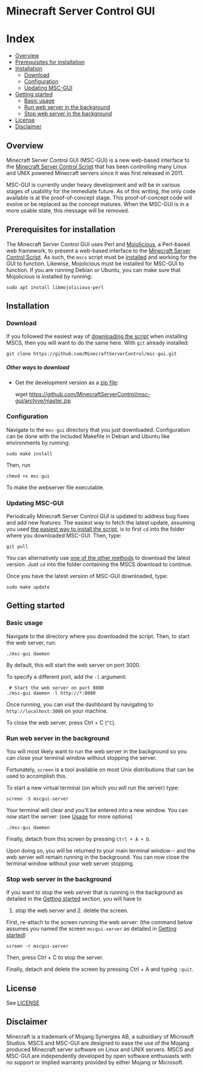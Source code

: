 # Minecraft Server Control GUI

# Index
* [Overview](#overview)
* [Prerequisites for installation](#prerequisites-for-installation)
* [Installation](#installation)
  * [Download](#download)
  * [Configuration](#configuration)
  * [Updating MSC-GUI](#updating-msc-gui)
* [Getting started](#getting-started)
  * [Basic usage](#basic-usage)
  * [Run web server in the background](#run-web-server-in-the-background)
  * [Stop web server in the background](#stop-web-server-in-the-background)
* [License](LICENSE)
* [Disclaimer](#disclaimer)

## Overview
Minecraft Server Control GUI (MSC-GUI) is a new web-based interface to the
[Minecraft Server Control Script](https://github.com/MinecraftServerControl/mscs)
that has been controlling many Linux and UNIX powered Minecraft servers since
it was first released in 2011.

MSC-GUI is currently under heavy development and will be in various stages
of usability for the immediate future.  As of this writing, the only code
available is at the proof-of-concept stage.  This proof-of-concept code will
evolve or be replaced as the concept matures.  When the MSC-GUI is in a more
usable state, this message will be removed.

## Prerequisites for installation

The Minecraft Server Control GUI uses Perl and
[Mojolicious](https://mojolicious.org/), a Perl-based web framework, to
present a web-based interface to the
[Minecraft Server Control Script](https://github.com/MinecraftServerControl/mscs).
As such, the `mscs` script must be
[installed](https://github.com/MinecraftServerControl/mscs/blob/master/README.md#installation)
and working for the GUI to function. Likewise, Mojolicious must be installed
for MSC-GUI to function. If you are running Debian or Ubuntu, you can make
sure that Mojolicious is installed by running:

    sudo apt install libmojolicious-perl

## Installation

### Download

If you followed the easiest way of [downloading the script](https://github.com/MinecraftServerControl/mscs/blob/master/README.md#downloading-the-script) when installing MSCS, then you will want to do the same here.  With `git` already installed:

    git clone https://github.com/MinecraftServerControl/msc-gui.git

##### Other ways to download

* Get the development version as a [zip file](https://github.com/MinecraftServerControl/msc-gui/archive/master.zip):

    wget https://github.com/MinecraftServerControl/msc-gui/archive/master.zip

### Configuration

Navigate to the `msc-gui` directory that you just downloaded.  Configuration
can be done with the included Makefile in Debian and Ubuntu like environments
by running:

    sudo make install
    
Then, run 
    
    chmod +x msc-gui
    
To make the webserver file executable.
    
### Updating MSC-GUI
Periodically Minecraft Server Control GUI is updated to address bug fixes
and add new features. The easiest way to fetch the latest update, assuming you
used [the easiest way to install the script](#download), is to first
`cd` into the folder where you downloaded MSC-GUI. Then, type:

    git pull

You can alternatively use [one of the other methods](#download)
to download the latest version.  Just `cd` into the folder containing the MSCS
download to continue.

Once you have the latest version of MSC-GUI downloaded, type:

    sudo make update

## Getting started

### Basic usage
Navigate to the directory where you downloaded the script.
Then, to start the web server, run:
 
    ./msc-gui daemon
    
By default, this will start the web server on port 3000. 

To specify a different port, add the `-l` argument:

     # Start the web server on port 8080
    ./msc-gui daemon -l http://*:8080 
    
Once running, you can visit the dashboard by navigating to `http://localhost:3000` on your machine.
    
To close the web server, press Ctrl + C (`^C`).

### Run web server in the background
You will most likely want to run the web server in the background so
you can close your terminal window without stopping the server. 

Fortunately, `screen` is a tool available on most Unix distributions that can be 
used to accomplish this. 

To start a new virtual terminal (on which you will run the server) type:

    screen -S mscgui-server
   
Your terminal will clear and you'll be entered into a new window.
You can now start the server: (see [Usage](#usage) for more options)

    ./msc-gui daemon

Finally, detach from this screen by pressing `Ctrl + A + D`.

Upon doing so, you will be returned to your main terminal window--
and the web server will remain running in the background. You can 
now close the terminal window without your web server stopping.

### Stop web server in the background
If you want to stop the web server that is running in the background 
as detailed in the [Getting started](#getting-started) section, you will have to 
1. stop the web server and 2. delete the screen.

First, re-attach to the screen running the web server:
(the command below assumes you named the screen `mscgui-server` as 
detailed in [Getting started](#getting-started))

    screen -r mscgui-server

Then, press Ctrl + C to stop the server.

Finally, detach and delete the screen by pressing Ctrl + A and typing `:quit`.

## License

See [LICENSE](LICENSE)

## Disclaimer

Minecraft is a trademark of Mojang Synergies AB, a subsidiary of Microsoft
Studios.  MSCS and MSC-GUI are designed to ease the use of the Mojang produced
Minecraft server software on Linux and UNIX servers.  MSCS and MSC-GUI are
independently developed by open software enthusiasts with no support or
implied warranty provided by either Mojang or Microsoft.
